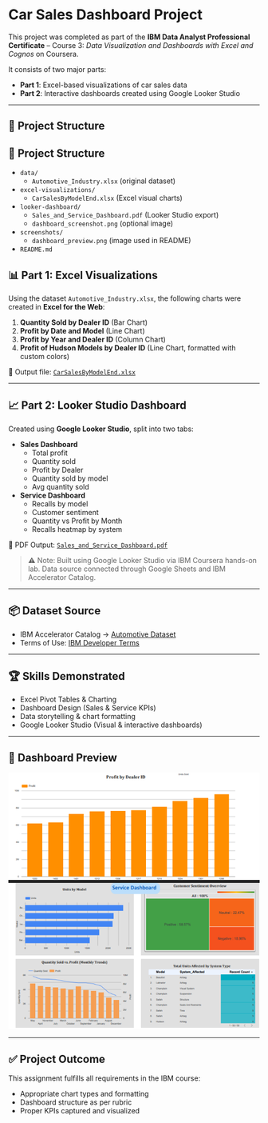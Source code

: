 # Car Sales Dashboard Project

This project was completed as part of the **IBM Data Analyst Professional Certificate** – Course 3: *Data Visualization and Dashboards with Excel and Cognos* on Coursera.

It consists of two major parts:
- **Part 1**: Excel-based visualizations of car sales data
- **Part 2**: Interactive dashboards created using Google Looker Studio

---

## 🧩 Project Structure

## 🧩 Project Structure

- `data/`
  - `Automotive_Industry.xlsx` (original dataset)
- `excel-visualizations/`
  - `CarSalesByModelEnd.xlsx` (Excel visual charts)
- `looker-dashboard/`
  - `Sales_and_Service_Dashboard.pdf` (Looker Studio export)
  - `dashboard_screenshot.png` (optional image)
- `screenshots/`
  - `dashboard_preview.png` (image used in README)
- `README.md`


## 📊 Part 1: Excel Visualizations

Using the dataset `Automotive_Industry.xlsx`, the following charts were created in **Excel for the Web**:

1. **Quantity Sold by Dealer ID** (Bar Chart)
2. **Profit by Date and Model** (Line Chart)
3. **Profit by Year and Dealer ID** (Column Chart)
4. **Profit of Hudson Models by Dealer ID** (Line Chart, formatted with custom colors)

🔗 Output file: [`CarSalesByModelEnd.xlsx`](excel-visualizations/CarSalesByModelEnd.xlsx)

---

## 📈 Part 2: Looker Studio Dashboard

Created using **Google Looker Studio**, split into two tabs:
- **Sales Dashboard**
  - Total profit
  - Quantity sold
  - Profit by Dealer
  - Quantity sold by model
  - Avg quantity sold
- **Service Dashboard**
  - Recalls by model
  - Customer sentiment
  - Quantity vs Profit by Month
  - Recalls heatmap by system

📄 PDF Output: [`Sales_and_Service_Dashboard.pdf`](looker-dashboard/Sales_and_Service_Dashboard.pdf)

> ⚠️ Note: Built using Google Looker Studio via IBM Coursera hands-on lab. Data source connected through Google Sheets and IBM Accelerator Catalog.

---

## 📦 Dataset Source

- IBM Accelerator Catalog → [Automotive Dataset](https://community.ibm.com/accelerators/?context=analytics&type=Data&product=Cognos%20Analytics&industry=Automotive)
- Terms of Use: [IBM Developer Terms](https://developer.ibm.com/terms/ibm-developer-terms-of-use/)

---

## 🏆 Skills Demonstrated

- Excel Pivot Tables & Charting
- Dashboard Design (Sales & Service KPIs)
- Data storytelling & chart formatting
- Google Looker Studio (Visual & interactive dashboards)

---

## 📸 Dashboard Preview

![Dashboard Preview](screenshots/dashboard_preview.png)

---

## ✅ Project Outcome

This assignment fulfills all requirements in the IBM course:
- Appropriate chart types and formatting
- Dashboard structure as per rubric
- Proper KPIs captured and visualized


